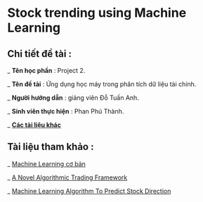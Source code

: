 # Stock trending using Machine Learning

## Chi tiết đề tài : 

_ **Tên học phần** : Project 2.

_ **Tên đề tài** : Ứng dụng học máy trong phân tích dữ liệu tài chính.

_ **Người hướng dẫn** : giảng viên Đỗ Tuấn Anh.

_ **Sinh viên thực hiện** : Phan Phú Thành.

_ [**Các tài liệu khác**](https://drive.google.com/open?id=1bVA8XYJ_cDb9mNIbi9VGlNTvnni_0VFJ)

## Tài liệu tham khảo : 

_ [Machine Learning cơ bản](https://drive.google.com/open?id=0B7ujsutwirjXLXlwcnZUTjVVRXVjd19WNlVmREdac0xFNGIw)

_ [A Novel Algorithmic Trading Framework](https://drive.google.com/open?id=0B7ujsutwirjXc2YzVWdYWUZUZnBzNEp1MXotNVhrUEpfTmlj)

_ [Machine Learning Algorithm To Predict Stock Direction](https://medium.com/@jasonbamford/machine-learning-algorithm-to-predict-stock-direction-d54b7666cc7c)